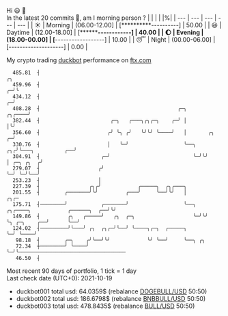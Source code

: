 Hi :smiley: :wave:  
In the latest 20 commits :bug:, am I morning person ? 
| | | | |%|
| --- | --- | --- | --- | --- |
| :sunny: | Morning | (06.00-12.00] | [**********----------] | 50.00 |
| :satisfied: | Daytime | (12.00-18.00] | [********------------] | 40.00 |
| :moon: | Evening | (18.00-00.00] | [**------------------] | 10.00 |
| :sleeping: | Night | (00.00-06.00] | [--------------------] | 0.00 |

My crypto trading [duckbot](https://github.com/jojoee/duckbot) performance on [ftx.com](https://ftx.com/#a=13144711)
```
  485.81  ┤                                                                                       ╭╮
  459.96  ┤                                                                                     ╭─╯╰
  434.12  ┤                                                                                   ╭─╯
  408.28  ┤                                             ╭─╮                            ╭╮╭────╯
  382.44  ┤                       ╭─╮   ╭───╮╭╮╭─╮    ╭─╯ │                            │╰╯
  356.60  ┤                      ╭╯ ╰╮ ╭╯   ╰╯╰╯ ╰────╯   │       ╭╮                 ╭─╯
  330.76  ┤                      │   ╰─╯                  ╰──╮ ╭╮╭╯╰───╮          ╭──╯
  304.91  ┤                    ╭─╯                           ╰─╯╰╯     │ ╭─╮ ╭╮  ╭╯
  279.07  ┤                   ╭╯                                       ╰─╯ ╰─╯╰──╯
  253.23  ┤                   │
  227.39  ┤                ╭╮╭╯            ╭─────╮  ╭╮╭───╮
  201.55  ┤        ╭───────╯╰╯         ╭───╯     ╰──╯╰╯   │                                     ╭╮╭─
  175.71  ┤────────╯           ╭───────╯                  ╰──╮ ╭╮╭────╮            ╭──────╮  ╭──╯╰╯
  149.86  ┤         ╭╮   ╭─────╯   ╭╮  ╭─╮                   ╰─╯╰╯    ╰╮ ╭─╮    ╭──╯      ╰──╯
  124.02  ┤─────────╯╰───╯ ╭╮  ╭╮╭─╯╰──╯ ╰────╮╭─╮  ╭─────╮            ╰─╯ ╰────╯
   98.18  ┤        ╭─╮    ╭╯╰──╯╰╯            ╰╯ ╰──╯     ╰──╮ ╭╮
   72.34  ┼────────╯ ╰────╯                                  ╰─╯╰───────────────────────────────────
   46.50  ┤
```
Most recent 90 days of portfolio, 1 tick = 1 day<br />
Last check date (UTC+0): 2021-10-19
- duckbot001 total usd: 64.0359$ (rebalance [DOGEBULL/USD](https://ftx.com/trade/DOGEBULL/USD#a=13144711) 50:50)
- duckbot002 total usd: 186.6798$ (rebalance [BNBBULL/USD](https://ftx.com/trade/BNBBULL/USD#a=13144711) 50:50)
- duckbot003 total usd: 478.8435$ (rebalance [BULL/USD](https://ftx.com/trade/BULL/USD#a=13144711) 50:50)

